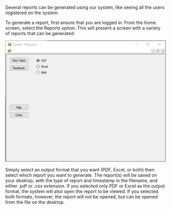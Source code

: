 Several reports can be generated using our system, like seeing all the users registered on the system.

To generate a report, first ensure that you are logged in. From the home screen, select the Reports option. This will present a screen with a variety of reports that can be generated:

![Reports](Reports.png)

Simply select an output format that you want (PDF, Excel, or both) then select which report you want to generate. The report(s) will be saved on your desktop, with the type of report and timestamp in the filename, and either .pdf or .csv extension. If you selected only PDF or Excel as the output format, the system will also open the report to be viewed. If you selected both formats, however, the report will not be opened, but can be opened from the file on the desktop.
